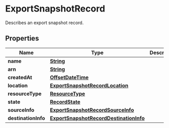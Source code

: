 

# ExportSnapshotRecord

Describes an export snapshot record.

## Properties

| Name | Type | Description | Notes |
|------------ | ------------- | ------------- | -------------|
|**name** | [**String**](String.md) |  |  [optional] |
|**arn** | [**String**](String.md) |  |  [optional] |
|**createdAt** | [**OffsetDateTime**](OffsetDateTime.md) |  |  [optional] |
|**location** | [**ExportSnapshotRecordLocation**](ExportSnapshotRecordLocation.md) |  |  [optional] |
|**resourceType** | [**ResourceType**](ResourceType.md) |  |  [optional] |
|**state** | [**RecordState**](RecordState.md) |  |  [optional] |
|**sourceInfo** | [**ExportSnapshotRecordSourceInfo**](ExportSnapshotRecordSourceInfo.md) |  |  [optional] |
|**destinationInfo** | [**ExportSnapshotRecordDestinationInfo**](ExportSnapshotRecordDestinationInfo.md) |  |  [optional] |



